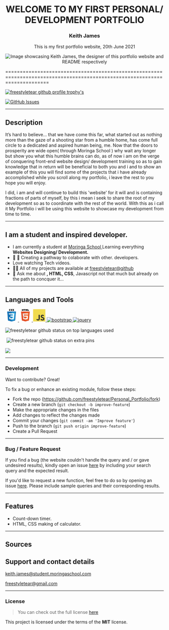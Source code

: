 
<h1 align=center > WELCOME TO MY FIRST PERSONAL/ DEVELOPMENT PORTFOLIO </h1>

<h3 align=center >Keith James</h3>

<p align=center >This is my first portfolio website, 20th June 2021</p>
<p align="center"> <img width="300" height="300" src="https://avatars.githubusercontent.com/u/85235878?v=4" alt="Image showcasing Keith James, the designer of this portfolio website and README respectively" /> </p>

===========================================================================================================================
<p align="left"> <a href="https://github.com/ryo-ma/github-profile-trophy"><img src="https://github-profile-trophy.vercel.app/?username=freestyletear" alt="freestyletear github profile trophy's" /></a> </p>

[![GitHub Issues](https://img.shields.io/github/issues/freestyletear/Personal_Portfolio)](https://freestyletear.github.io/Personal_Portfolio/issues)

---

## Description
It’s hard to believe… that we have come this far, what started out as nothing more than the gaze of a shooting star from a humble home, has come full circle to a dedicated and aspired human being, me. Now that the doors to prosperity are wide open( through Moringa School ) why wait any longer but show you what this humble brains can do, as of now i am on the verge of conquering front-end website design/ development training so as to gain knowledge that in return will be beneficial to both you and i and to show an example of this you will find some of the projects that i have already accomplished while you scroll along my portfolio, i leave the rest to you hope you will enjoy.

I did, i am and will continue to build this 'website' for it will and is containing fractions of parts of myself, by this i mean i seek to share the root of my development so as to coordinate with the rest of the world. With this as i call it My Portfolio i will be using this website to showcase my development from time to time.

---
## I am a student and inspired developer.
- I am currently a student at [Moringa School ][website]Learning everything **Websites Designing/ Development.**
- 🌱 👯 Creating a pathway to colaborate with other. developers.
- Love watching Tech videos.
- 👨‍💻 All of my projects are available at [freestyletear@github][website-2]
- 💬 Ask me about **, HTML, CSS**, Javascript not that much but already on the path to concquer it...

---
## Languages and Tools
<p align="left"> <a href="https://www.w3schools.com/css/" target="_blank"> <img src="https://raw.githubusercontent.com/devicons/devicon/master/icons/css3/css3-original-wordmark.svg" alt="css3" width="40" height="40"/> </a> <a href="https://www.w3.org/html/" target="_blank"> <img src="https://raw.githubusercontent.com/devicons/devicon/master/icons/html5/html5-original-wordmark.svg" alt="html5" width="40" height="40"/> </a> <a href="https://developer.mozilla.org/en-US/docs/Web/JavaScript" target="_blank"> <img src="https://raw.githubusercontent.com/devicons/devicon/master/icons/javascript/javascript-original.svg" alt="javascript" width="40" height="40"/> </a> <a href="https://getbootstrap.com/" target="_blank"> <img src="https://miro.medium.com/max/2000/1*9HanDsRU11ZMsgDGJwN96w.png" alt="bootstrap" width="40" height="40"/> </a> <a href="https://jquery.com/" target="_blank"> <img src="https://cms-assets.tutsplus.com/uploads/users/30/posts/35633/preview_image/jquery-js.png" alt="jquery" width="40" height="40"/> </a> </p> 

<p><img align="center" src="https://github-readme-stats.vercel.app/api/top-langs?username=freestyletear&show_icons=true&locale=en&layout=compact&theme=cobalt" alt="freestyletear github status on top languages used" /></p>

<p>&nbsp;<img align="center" src="https://github-readme-stats.vercel.app/api?username=freestyletear&show_icons=true&locale=en&theme=cobalt" alt="freestyletear github status on extra pins" /></p>

<p><img align="center" src="https://github-readme-streak-stats.herokuapp.com/?user=freestyletear&show_icons=true&theme=cobalt" /></p>

---
### Development
Want to contribute? Great!

To fix a bug or enhance an existing module, follow these steps:

- Fork the repo (<https://github.com/freestyletear/Personal_Portfolio/fork>)
- Create a new branch (`git checkout -b improve-feature`)
- Make the appropriate changes in the files
- Add changes to reflect the changes made
- Commit your changes (`git commit -am 'Improve feature'`)
- Push to the branch (`git push origin improve-feature`)
- Create a Pull Request 

---
### Bug / Feature Request

If you find a bug (the website couldn't handle the query and / or gave undesired results), kindly open an issue [here](https://github.com/freestyletear/Personal_Portfolio/issues/new) by including your search query and the expected result.

If you'd like to request a new function, feel free to do so by opening an issue [here](https://github.com/freestyletear/Personal_Portfolio/issues/new). Please include sample queries and their corresponding results.

---
## Features
- Count-down timer.
- HTML, CSS making of calculator.

---
## Sources

## Support and contact details

keith.james@student.moringaschool.com

freestyletear@gmail.com

---
### License
>You can check out the full license [here][website-4]

This project is licensed under the terms of the **MIT** license.


[website]: https://moringaschool.com/
[website-2]: https://github.com/freestyletear?tab=repositories
[website-3]: https://freestyletear.github.io/Personal_Portfolio/
[website-4]: https://github.com/freestyletear/Personal_Portfolio/blob/master/LICENCE

